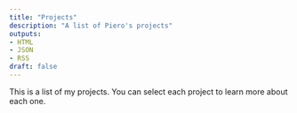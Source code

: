 ```yaml
---
title: "Projects"
description: "A list of Piero's projects"
outputs:
- HTML
- JSON
- RSS
draft: false
---
```


This is a list of my projects. You can select each project to learn more about each one.

